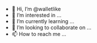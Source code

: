 - 👋 Hi, I’m @walletlike
- 👀 I’m interested in ...
- 🌱 I’m currently learning ...
- 💞️ I’m looking to collaborate on ...
- 📫 How to reach me ...

<!---
walletlike/walletlike is a ✨ special ✨ repository because its `README.md` (this file) appears on your GitHub profile.
You can click the Preview link to take a look at your changes.
--->
